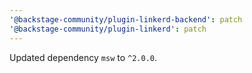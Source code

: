 ```yaml
---
'@backstage-community/plugin-linkerd-backend': patch
'@backstage-community/plugin-linkerd': patch
---
```


Updated dependency `msw` to `^2.0.0`.
